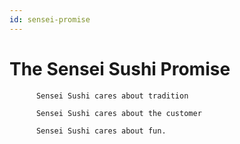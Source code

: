 ```yaml
---
id: sensei-promise
---
```


# The Sensei Sushi Promise


          Sensei Sushi cares about tradition

          Sensei Sushi cares about the customer

          Sensei Sushi cares about fun.
